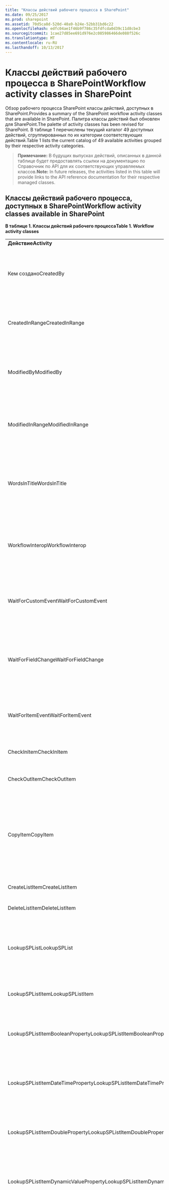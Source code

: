 ```yaml
---
title: "Классы действий рабочего процесса в SharePoint"
ms.date: 09/25/2017
ms.prod: sharepoint
ms.assetid: 70d5ca8d-520d-40a9-b24e-52bb31bd6c22
ms.openlocfilehash: edfc04ae1f46b9f786c35fdfcda0d39c11d8cbe3
ms.sourcegitcommit: 1cae27d85ee691d976e2c085986466de088f526c
ms.translationtype: MT
ms.contentlocale: ru-RU
ms.lasthandoff: 10/13/2017
---
```

# <a name="workflow-activity-classes-in-sharepoint"></a><span data-ttu-id="2214a-102">Классы действий рабочего процесса в SharePoint</span><span class="sxs-lookup"><span data-stu-id="2214a-102">Workflow activity classes in SharePoint</span></span>
<span data-ttu-id="2214a-103">Обзор рабочего процесса SharePoint классы действий, доступных в SharePoint.</span><span class="sxs-lookup"><span data-stu-id="2214a-103">Provides a summary of the SharePoint workflow activity classes that are available in SharePoint.</span></span>
<span data-ttu-id="2214a-104">Палитра классы действий был обновлен для SharePoint.</span><span class="sxs-lookup"><span data-stu-id="2214a-104">The palette of activity classes has been revised for SharePoint.</span></span> <span data-ttu-id="2214a-105">В таблице 1 перечислены текущий каталог 49 доступных действий, сгруппированных по их категории соответствующих действий.</span><span class="sxs-lookup"><span data-stu-id="2214a-105">Table 1 lists the current catalog of 49 available activities grouped by their respective activity categories.</span></span>
  
    
    


> <span data-ttu-id="2214a-106">**Примечание:** В будущих выпусках действий, описанных в данной таблице будет предоставлять ссылки на документацию по Справочник по API для их соответствующих управляемых классов.</span><span class="sxs-lookup"><span data-stu-id="2214a-106">**Note:** In future releases, the activities listed in this table will provide links to the API reference documentation for their respective managed classes.</span></span> 
  
    
    


## <a name="workflow-activity-classes-available-in-sharepoint"></a><span data-ttu-id="2214a-107">Классы действий рабочего процесса, доступных в SharePoint</span><span class="sxs-lookup"><span data-stu-id="2214a-107">Workflow activity classes available in SharePoint</span></span>
<span data-ttu-id="2214a-108"><a name="bk_wfactivityclasses"> </a></span><span class="sxs-lookup"><span data-stu-id="2214a-108"></span></span>


<span data-ttu-id="2214a-109">**В таблице 1. Классы действий рабочего процесса**</span><span class="sxs-lookup"><span data-stu-id="2214a-109">**Table 1. Workflow activity classes**</span></span>

||||
|:-----|:-----|:-----|
|<span data-ttu-id="2214a-110">**Действие**</span><span class="sxs-lookup"><span data-stu-id="2214a-110">**Activity**</span></span> <br/> |<span data-ttu-id="2214a-111">**Категория**</span><span class="sxs-lookup"><span data-stu-id="2214a-111">**Category**</span></span> <br/> |<span data-ttu-id="2214a-112">**Описание**</span><span class="sxs-lookup"><span data-stu-id="2214a-112">**Description**</span></span> <br/> |
|<span data-ttu-id="2214a-113">Кем создано</span><span class="sxs-lookup"><span data-stu-id="2214a-113">CreatedBy</span></span>  <br/> |<span data-ttu-id="2214a-114">Условие</span><span class="sxs-lookup"><span data-stu-id="2214a-114">Condition</span></span>  <br/> |<span data-ttu-id="2214a-115">Возвращает, был ли создан текущий элемент по указанному пользователю.</span><span class="sxs-lookup"><span data-stu-id="2214a-115">Returns whether current item was created by specified user.</span></span>  <br/> |
|<span data-ttu-id="2214a-116">CreatedInRange</span><span class="sxs-lookup"><span data-stu-id="2214a-116">CreatedInRange</span></span>  <br/> |<span data-ttu-id="2214a-117">Условие</span><span class="sxs-lookup"><span data-stu-id="2214a-117">Condition</span></span>  <br/> |<span data-ttu-id="2214a-118">Возвращает, был ли создан текущий элемент в указанный диапазон дат.</span><span class="sxs-lookup"><span data-stu-id="2214a-118">Returns whether current item was created in specified date range.</span></span>  <br/> |
|<span data-ttu-id="2214a-119">ModifiedBy</span><span class="sxs-lookup"><span data-stu-id="2214a-119">ModifiedBy</span></span>  <br/> |<span data-ttu-id="2214a-120">Условие</span><span class="sxs-lookup"><span data-stu-id="2214a-120">Condition</span></span>  <br/> |<span data-ttu-id="2214a-121">Возвращает, является ли текущий элемент был изменен с указанного пользователя.</span><span class="sxs-lookup"><span data-stu-id="2214a-121">Returns whether current item was modified by specified user.</span></span>  <br/> |
|<span data-ttu-id="2214a-122">ModifiedInRange</span><span class="sxs-lookup"><span data-stu-id="2214a-122">ModifiedInRange</span></span>  <br/> |<span data-ttu-id="2214a-123">Условие</span><span class="sxs-lookup"><span data-stu-id="2214a-123">Condition</span></span>  <br/> |<span data-ttu-id="2214a-124">Возвращает, является ли текущий элемент был изменен в указанный диапазон дат.</span><span class="sxs-lookup"><span data-stu-id="2214a-124">Returns whether current item was modified in specified date range.</span></span>  <br/> |
|<span data-ttu-id="2214a-125">WordsInTitle</span><span class="sxs-lookup"><span data-stu-id="2214a-125">WordsInTitle</span></span>  <br/> |<span data-ttu-id="2214a-126">Условие</span><span class="sxs-lookup"><span data-stu-id="2214a-126">Condition</span></span>  <br/> |<span data-ttu-id="2214a-127">Возвращает, присутствуют ли ключевым словам в поле Название текущего элемента.</span><span class="sxs-lookup"><span data-stu-id="2214a-127">Returns whether specified keywords are present in the title of the current item.</span></span>  <br/> |
|<span data-ttu-id="2214a-128">WorkflowInterop</span><span class="sxs-lookup"><span data-stu-id="2214a-128">WorkflowInterop</span></span>  <br/> |<span data-ttu-id="2214a-129">Координация</span><span class="sxs-lookup"><span data-stu-id="2214a-129">Coordination</span></span>  <br/> |<span data-ttu-id="2214a-130">Запуск рабочего процесса SharePoint 2010 (Windows Workflow Foundation 3.5).</span><span class="sxs-lookup"><span data-stu-id="2214a-130">Starts a SharePoint 2010 workflow (Windows Workflow Foundation 3.5).</span></span>  <br/> |
|<span data-ttu-id="2214a-131">WaitForCustomEvent</span><span class="sxs-lookup"><span data-stu-id="2214a-131">WaitForCustomEvent</span></span>  <br/> |<span data-ttu-id="2214a-132">Событие</span><span class="sxs-lookup"><span data-stu-id="2214a-132">Event</span></span>  <br/> |<span data-ttu-id="2214a-133">Ожидание настраиваемого события для отправки рабочем процессе.</span><span class="sxs-lookup"><span data-stu-id="2214a-133">Waits for a custom event to be sent in to the workflow.</span></span>  <br/> |
|<span data-ttu-id="2214a-134">WaitForFieldChange</span><span class="sxs-lookup"><span data-stu-id="2214a-134">WaitForFieldChange</span></span>  <br/> |<span data-ttu-id="2214a-135">Событие</span><span class="sxs-lookup"><span data-stu-id="2214a-135">Event</span></span>  <br/> |<span data-ttu-id="2214a-136">Ожидает в течение указанного поля для изменения на указанное значение на указанный элемент списка.</span><span class="sxs-lookup"><span data-stu-id="2214a-136">Waits for specified field to change to specified value on the specified list item.</span></span>  <br/> |
|<span data-ttu-id="2214a-137">WaitForItemEvent</span><span class="sxs-lookup"><span data-stu-id="2214a-137">WaitForItemEvent</span></span>  <br/> |<span data-ttu-id="2214a-138">Событие</span><span class="sxs-lookup"><span data-stu-id="2214a-138">Event</span></span>  <br/> |<span data-ttu-id="2214a-139">Ожидает указанного события происходить на заданный элемент списка.</span><span class="sxs-lookup"><span data-stu-id="2214a-139">Waits for specified event to happen on specified list item.</span></span>  <br/> |
|<span data-ttu-id="2214a-140">CheckInItem</span><span class="sxs-lookup"><span data-stu-id="2214a-140">CheckInItem</span></span>  <br/> |<span data-ttu-id="2214a-141">Список</span><span class="sxs-lookup"><span data-stu-id="2214a-141">List</span></span>  <br/> |<span data-ttu-id="2214a-142">Возвращает указанный элемент списка.</span><span class="sxs-lookup"><span data-stu-id="2214a-142">Checks in the specified list item.</span></span>  <br/> |
|<span data-ttu-id="2214a-143">CheckOutItem</span><span class="sxs-lookup"><span data-stu-id="2214a-143">CheckOutItem</span></span>  <br/> |<span data-ttu-id="2214a-144">Список</span><span class="sxs-lookup"><span data-stu-id="2214a-144">List</span></span>  <br/> |<span data-ttu-id="2214a-145">Извлекает указанный элемент списка.</span><span class="sxs-lookup"><span data-stu-id="2214a-145">Checks out the specified list item.</span></span>  <br/> |
|<span data-ttu-id="2214a-146">CopyItem</span><span class="sxs-lookup"><span data-stu-id="2214a-146">CopyItem</span></span>  <br/> |<span data-ttu-id="2214a-147">Список</span><span class="sxs-lookup"><span data-stu-id="2214a-147">List</span></span>  <br/> |<span data-ttu-id="2214a-p102">Копирует указанный файл элемента в указанной библиотеке документов. Не применяется к элементам не --список файлов.</span><span class="sxs-lookup"><span data-stu-id="2214a-p102">Copies the specified file item to the specified document library. Does not apply to non-file-list items.</span></span>  <br/> |
|<span data-ttu-id="2214a-150">CreateListItem</span><span class="sxs-lookup"><span data-stu-id="2214a-150">CreateListItem</span></span>  <br/> |<span data-ttu-id="2214a-151">Список</span><span class="sxs-lookup"><span data-stu-id="2214a-151">List</span></span>  <br/> |<span data-ttu-id="2214a-152">Создание элемента списка.</span><span class="sxs-lookup"><span data-stu-id="2214a-152">Creates a list item.</span></span>  <br/> |
|<span data-ttu-id="2214a-153">DeleteListItem</span><span class="sxs-lookup"><span data-stu-id="2214a-153">DeleteListItem</span></span>  <br/> |<span data-ttu-id="2214a-154">Список</span><span class="sxs-lookup"><span data-stu-id="2214a-154">List</span></span>  <br/> |<span data-ttu-id="2214a-155">Удаление элемента списка.</span><span class="sxs-lookup"><span data-stu-id="2214a-155">Deletes a list item.</span></span>  <br/> |
|<span data-ttu-id="2214a-156">LookupSPList</span><span class="sxs-lookup"><span data-stu-id="2214a-156">LookupSPList</span></span>  <br/> |<span data-ttu-id="2214a-157">Список</span><span class="sxs-lookup"><span data-stu-id="2214a-157">List</span></span>  <br/> |<span data-ttu-id="2214a-158">Возвращает сведения о списке, который соответствует идентификатору указанного списка.</span><span class="sxs-lookup"><span data-stu-id="2214a-158">Returns information about the list that corresponds to the specified list ID.</span></span>  <br/> |
|<span data-ttu-id="2214a-159">LookupSPListItem</span><span class="sxs-lookup"><span data-stu-id="2214a-159">LookupSPListItem</span></span>  <br/> |<span data-ttu-id="2214a-160">List</span><span class="sxs-lookup"><span data-stu-id="2214a-160">List</span></span>  <br/> |<span data-ttu-id="2214a-161">Возвращает свойства для указанного элемента.</span><span class="sxs-lookup"><span data-stu-id="2214a-161">Returns properties of the specified list item.</span></span>  <br/> |
|<span data-ttu-id="2214a-162">LookupSPListItemBooleanProperty</span><span class="sxs-lookup"><span data-stu-id="2214a-162">LookupSPListItemBooleanProperty</span></span>  <br/> |<span data-ttu-id="2214a-163">Список</span><span class="sxs-lookup"><span data-stu-id="2214a-163">List</span></span>  <br/> |<span data-ttu-id="2214a-164">Возвращает значение свойства элемента списка, указанного в виде **Boolean**.</span><span class="sxs-lookup"><span data-stu-id="2214a-164">Returns value of specified list item property as **Boolean**.</span></span>  <br/> |
|<span data-ttu-id="2214a-165">LookupSPListItemDateTimeProperty</span><span class="sxs-lookup"><span data-stu-id="2214a-165">LookupSPListItemDateTimeProperty</span></span>  <br/> |<span data-ttu-id="2214a-166">Список</span><span class="sxs-lookup"><span data-stu-id="2214a-166">List</span></span>  <br/> |<span data-ttu-id="2214a-167">Возвращает значение свойства элемента списка, указанного в виде **DateTime**.</span><span class="sxs-lookup"><span data-stu-id="2214a-167">Returns value of specified list item property as **DateTime**.</span></span>  <br/> |
|<span data-ttu-id="2214a-168">LookupSPListItemDoubleProperty</span><span class="sxs-lookup"><span data-stu-id="2214a-168">LookupSPListItemDoubleProperty</span></span>  <br/> |<span data-ttu-id="2214a-169">Список</span><span class="sxs-lookup"><span data-stu-id="2214a-169">List</span></span>  <br/> |<span data-ttu-id="2214a-170">Возвращает значение свойства элемента списка, указанного в виде **Double**.</span><span class="sxs-lookup"><span data-stu-id="2214a-170">Returns value of specified list item property as **Double**.</span></span>  <br/> |
|<span data-ttu-id="2214a-171">LookupSPListItemDynamicValueProperty</span><span class="sxs-lookup"><span data-stu-id="2214a-171">LookupSPListItemDynamicValueProperty</span></span>  <br/> |<span data-ttu-id="2214a-172">Список</span><span class="sxs-lookup"><span data-stu-id="2214a-172">List</span></span>  <br/> |<span data-ttu-id="2214a-173">Возвращает значение свойства элемента списка, указанного в виде **DynamicValue**.</span><span class="sxs-lookup"><span data-stu-id="2214a-173">Returns value of specified list item property as **DynamicValue**.</span></span>  <br/> |
|<span data-ttu-id="2214a-174">LookupSPListItemGuid</span><span class="sxs-lookup"><span data-stu-id="2214a-174">LookupSPListItemGuid</span></span>  <br/> |<span data-ttu-id="2214a-175">Список</span><span class="sxs-lookup"><span data-stu-id="2214a-175">List</span></span>  <br/> |<span data-ttu-id="2214a-176">Возвращает идентификатор GUID свойство первого элемента списка, соответствующий заданным критериям фильтра имя свойства и значение свойства.</span><span class="sxs-lookup"><span data-stu-id="2214a-176">Returns GUID property of the first list item that matches specified filter criteria of property name and property value.</span></span>  <br/> |
|<span data-ttu-id="2214a-177">LookupSPListItemInt32Property</span><span class="sxs-lookup"><span data-stu-id="2214a-177">LookupSPListItemInt32Property</span></span>  <br/> |<span data-ttu-id="2214a-178">Список</span><span class="sxs-lookup"><span data-stu-id="2214a-178">List</span></span>  <br/> |<span data-ttu-id="2214a-179">Возвращает значение свойства элемента списка, указанного в виде **Int32**.</span><span class="sxs-lookup"><span data-stu-id="2214a-179">Returns value of specified list item property as **Int32**.</span></span>  <br/> |
|<span data-ttu-id="2214a-180">LookupSPListItemProperty</span><span class="sxs-lookup"><span data-stu-id="2214a-180">LookupSPListItemProperty</span></span>  <br/> |<span data-ttu-id="2214a-181">Список</span><span class="sxs-lookup"><span data-stu-id="2214a-181">List</span></span>  <br/> |<span data-ttu-id="2214a-182">Возвращает значение свойства элемента списка, указанного в виде **Object**.</span><span class="sxs-lookup"><span data-stu-id="2214a-182">Returns value of specified list item property as **Object**.</span></span>  <br/> |
|<span data-ttu-id="2214a-183">LookupSPListItemStringProperty</span><span class="sxs-lookup"><span data-stu-id="2214a-183">LookupSPListItemStringProperty</span></span>  <br/> |<span data-ttu-id="2214a-184">Список</span><span class="sxs-lookup"><span data-stu-id="2214a-184">List</span></span>  <br/> |<span data-ttu-id="2214a-185">Возвращает значение свойства элемента списка, указанного в виде **String**.</span><span class="sxs-lookup"><span data-stu-id="2214a-185">Returns value of specified list item property as **String**.</span></span>  <br/> |
|<span data-ttu-id="2214a-186">LookupSPListProperty</span><span class="sxs-lookup"><span data-stu-id="2214a-186">LookupSPListProperty</span></span>  <br/> |<span data-ttu-id="2214a-187">Список</span><span class="sxs-lookup"><span data-stu-id="2214a-187">List</span></span>  <br/> |<span data-ttu-id="2214a-188">Возвращает список свойств как **DynamicValue**.</span><span class="sxs-lookup"><span data-stu-id="2214a-188">Returns list properties as **DynamicValue**.</span></span>  <br/> |
|<span data-ttu-id="2214a-189">UndoCheckOutItem</span><span class="sxs-lookup"><span data-stu-id="2214a-189">UndoCheckOutItem</span></span>  <br/> |<span data-ttu-id="2214a-190">Список</span><span class="sxs-lookup"><span data-stu-id="2214a-190">List</span></span>  <br/> |<span data-ttu-id="2214a-191">Отменяет извлечение элемента, указанного списка.</span><span class="sxs-lookup"><span data-stu-id="2214a-191">Undoes checkout of the specified list item.</span></span>  <br/> |
|<span data-ttu-id="2214a-192">UpdateListItem</span><span class="sxs-lookup"><span data-stu-id="2214a-192">UpdateListItem</span></span>  <br/> |<span data-ttu-id="2214a-193">Список</span><span class="sxs-lookup"><span data-stu-id="2214a-193">List</span></span>  <br/> |<span data-ttu-id="2214a-194">Обновление элемента списка.</span><span class="sxs-lookup"><span data-stu-id="2214a-194">Updates a list item.</span></span>  <br/> |
|<span data-ttu-id="2214a-195">CompositeTask</span><span class="sxs-lookup"><span data-stu-id="2214a-195">CompositeTask</span></span>  <br/> |<span data-ttu-id="2214a-196">Задача</span><span class="sxs-lookup"><span data-stu-id="2214a-196">Task</span></span>  <br/> |<span data-ttu-id="2214a-197">Запускает рабочий процесс  назначает нескольких задач несколько пользователей в серии или параллельный, Ожидание завершения, задач и вычисляет результат статистической обработки.</span><span class="sxs-lookup"><span data-stu-id="2214a-197">Runs a task process - assigns multiple tasks to multiple people in series or parallel, waits for tasks to complete, and calculates aggregate outcome.</span></span>  <br/> |
|<span data-ttu-id="2214a-198">SingleTask</span><span class="sxs-lookup"><span data-stu-id="2214a-198">SingleTask</span></span>  <br/> |<span data-ttu-id="2214a-199">Задача</span><span class="sxs-lookup"><span data-stu-id="2214a-199">Task</span></span>  <br/> |<span data-ttu-id="2214a-200">Запускает простого рабочего процесса - назначает одну задачу для одного пользователя или группу, Ожидание завершения задачи.</span><span class="sxs-lookup"><span data-stu-id="2214a-200">Runs a simple task process - assigns a single task to a single person or a group, waits for the task to complete.</span></span>  <br/> |
|<span data-ttu-id="2214a-201">ExpandGroupToUsers</span><span class="sxs-lookup"><span data-stu-id="2214a-201">ExpandGroupToUsers</span></span>  <br/> |<span data-ttu-id="2214a-202">пользователь;</span><span class="sxs-lookup"><span data-stu-id="2214a-202">User</span></span>  <br/> |<span data-ttu-id="2214a-203">Возвращает коллекцию LoginNames пользователей, которые являются членами указанного участника группы SharePoint.</span><span class="sxs-lookup"><span data-stu-id="2214a-203">Returns a collection of LoginNames of users who are members of a specified SharePoint group principal.</span></span>  <br/> |
|<span data-ttu-id="2214a-204">IsValidUser</span><span class="sxs-lookup"><span data-stu-id="2214a-204">IsValidUser</span></span>  <br/> |<span data-ttu-id="2214a-205">пользователь;</span><span class="sxs-lookup"><span data-stu-id="2214a-205">User</span></span>  <br/> |<span data-ttu-id="2214a-206">Проверяет, представляет ли указанный идентификатор участника-пользователя действительный пользователь SharePoint.</span><span class="sxs-lookup"><span data-stu-id="2214a-206">Checks whether specified User Principal ID represents a valid SharePoint user.</span></span>  <br/> |
|<span data-ttu-id="2214a-207">LookupSPGroup</span><span class="sxs-lookup"><span data-stu-id="2214a-207">LookupSPGroup</span></span>  <br/> |<span data-ttu-id="2214a-208">пользователь;</span><span class="sxs-lookup"><span data-stu-id="2214a-208">User</span></span>  <br/> |<span data-ttu-id="2214a-209">Возвращает сведения о группу SP, соответствующий указанным идентификатором субъекта.</span><span class="sxs-lookup"><span data-stu-id="2214a-209">Returns information about an SP group that corresponds to the specified principal id.</span></span>  <br/> |
|<span data-ttu-id="2214a-210">LookupSPGroupMembers</span><span class="sxs-lookup"><span data-stu-id="2214a-210">LookupSPGroupMembers</span></span>  <br/> |<span data-ttu-id="2214a-211">пользователь;</span><span class="sxs-lookup"><span data-stu-id="2214a-211">User</span></span>  <br/> |<span data-ttu-id="2214a-212">Возвращает набор сведений о каждого участника группы.</span><span class="sxs-lookup"><span data-stu-id="2214a-212">Returns collection of information about each member of a group.</span></span>  <br/> |
|<span data-ttu-id="2214a-213">LookupSPPrincipal</span><span class="sxs-lookup"><span data-stu-id="2214a-213">LookupSPPrincipal</span></span>  <br/> |<span data-ttu-id="2214a-214">пользователь;</span><span class="sxs-lookup"><span data-stu-id="2214a-214">User</span></span>  <br/> |<span data-ttu-id="2214a-215">Возвращает сведения о SP участника (участник представляет пользователя или группу в SharePoint, которые можно назначить разрешения).</span><span class="sxs-lookup"><span data-stu-id="2214a-215">Returns information about an SP Principal (Principal represents a user or a group in SharePoint that can be assigned permissions).</span></span>  <br/> |
|<span data-ttu-id="2214a-216">LookupSPPrincipalId</span><span class="sxs-lookup"><span data-stu-id="2214a-216">LookupSPPrincipalId</span></span>  <br/> |<span data-ttu-id="2214a-217">пользователь;</span><span class="sxs-lookup"><span data-stu-id="2214a-217">User</span></span>  <br/> |<span data-ttu-id="2214a-218">Возвращает идентификатор субъекта, соответствующий имени указанного пользователя.</span><span class="sxs-lookup"><span data-stu-id="2214a-218">Returns Principal ID that corresponds to a specified user name.</span></span>  <br/> |
|<span data-ttu-id="2214a-219">LookupSPPrincipalProperty</span><span class="sxs-lookup"><span data-stu-id="2214a-219">LookupSPPrincipalProperty</span></span>  <br/> |<span data-ttu-id="2214a-220">пользователь;</span><span class="sxs-lookup"><span data-stu-id="2214a-220">User</span></span>  <br/> |<span data-ttu-id="2214a-221">Возвращает значение указанного свойства для указанного пакета обновления субъекта.</span><span class="sxs-lookup"><span data-stu-id="2214a-221">Returns value of a specified property of a specified SP Principal.</span></span>  <br/> |
|<span data-ttu-id="2214a-222">LookupSPUser</span><span class="sxs-lookup"><span data-stu-id="2214a-222">LookupSPUser</span></span>  <br/> |<span data-ttu-id="2214a-223">пользователь;</span><span class="sxs-lookup"><span data-stu-id="2214a-223">User</span></span>  <br/> |<span data-ttu-id="2214a-224">Возвращает сведения о пользователе, соответствующий указанным идентификатором участника.</span><span class="sxs-lookup"><span data-stu-id="2214a-224">Returns information about a user that corresponds to the specified principal ID.</span></span>  <br/> |
|<span data-ttu-id="2214a-225">LookupSPUserProperty</span><span class="sxs-lookup"><span data-stu-id="2214a-225">LookupSPUserProperty</span></span>  <br/> |<span data-ttu-id="2214a-226">пользователь;</span><span class="sxs-lookup"><span data-stu-id="2214a-226">User</span></span>  <br/> |<span data-ttu-id="2214a-227">Возвращает значение указанного свойства пользователя, который соответствует для указанного участника (SP2).</span><span class="sxs-lookup"><span data-stu-id="2214a-227">Returns value of a specified property of the user that corresponds to specified SP Principal.</span></span>  <br/> |
|<span data-ttu-id="2214a-228">Электронная почта</span><span class="sxs-lookup"><span data-stu-id="2214a-228">Email</span></span>  <br/> |<span data-ttu-id="2214a-229">Служебная программа</span><span class="sxs-lookup"><span data-stu-id="2214a-229">Utility</span></span>  <br/> |<span data-ttu-id="2214a-230">Отправляет сообщения электронной почты для пользователей сайта SharePoint.</span><span class="sxs-lookup"><span data-stu-id="2214a-230">Sends an email message to SharePoint site users.</span></span>  <br/> |
|<span data-ttu-id="2214a-231">GetCurrentItemGuid</span><span class="sxs-lookup"><span data-stu-id="2214a-231">GetCurrentItemGuid</span></span>  <br/> |<span data-ttu-id="2214a-232">Служебная программа</span><span class="sxs-lookup"><span data-stu-id="2214a-232">Utility</span></span>  <br/> |<span data-ttu-id="2214a-233">Возвращает идентификатор GUID свойства элемента списка SharePoint, на котором выполняется экземпляр рабочего процесса.</span><span class="sxs-lookup"><span data-stu-id="2214a-233">Returns GUID property of SharePoint List Item on which the workflow instance is running.</span></span>  <br/> |
|<span data-ttu-id="2214a-234">GetCurrentListId</span><span class="sxs-lookup"><span data-stu-id="2214a-234">GetCurrentListId</span></span>  <br/> |<span data-ttu-id="2214a-235">Служебная программа</span><span class="sxs-lookup"><span data-stu-id="2214a-235">Utility</span></span>  <br/> |<span data-ttu-id="2214a-236">Возвращает свойство ID из списка SharePoint, на котором выполняется экземпляр рабочего процесса.</span><span class="sxs-lookup"><span data-stu-id="2214a-236">Returns ID property of SharePoint list on which the workflow instance is running.</span></span>  <br/> |
|<span data-ttu-id="2214a-237">GetHistoryListId</span><span class="sxs-lookup"><span data-stu-id="2214a-237">GetHistoryListId</span></span>  <br/> |<span data-ttu-id="2214a-238">Служебная программа</span><span class="sxs-lookup"><span data-stu-id="2214a-238">Utility</span></span>  <br/> |<span data-ttu-id="2214a-239">Возвращает идентификатор список журналов экземпляр рабочего процесса, если указанный список журналов для связи рабочего процесса.</span><span class="sxs-lookup"><span data-stu-id="2214a-239">Returns ID of the history list of a workflow instance, if a history list is specified for the workflow association.</span></span>  <br/> |
|<span data-ttu-id="2214a-240">GetTaskListId</span><span class="sxs-lookup"><span data-stu-id="2214a-240">GetTaskListId</span></span>  <br/> |<span data-ttu-id="2214a-241">Служебная программа</span><span class="sxs-lookup"><span data-stu-id="2214a-241">Utility</span></span>  <br/> |<span data-ttu-id="2214a-242">Возвращает идентификатор экземпляра рабочего процесса в список задач, если указанный список журналов для связи рабочего процесса.</span><span class="sxs-lookup"><span data-stu-id="2214a-242">Returns ID of the task list of a workflow instance, if a history list is specified for the workflow association.</span></span>  <br/> |
|<span data-ttu-id="2214a-243">LookupWorkflowContextProperty</span><span class="sxs-lookup"><span data-stu-id="2214a-243">LookupWorkflowContextProperty</span></span>  <br/> |<span data-ttu-id="2214a-244">Служебная программа</span><span class="sxs-lookup"><span data-stu-id="2214a-244">Utility</span></span>  <br/> |<span data-ttu-id="2214a-245">Возвращает значение свойства контекста указанного рабочего процесса.</span><span class="sxs-lookup"><span data-stu-id="2214a-245">Returns value of specified workflow context property.</span></span>  <br/> |
|<span data-ttu-id="2214a-246">SetField</span><span class="sxs-lookup"><span data-stu-id="2214a-246">SetField</span></span>  <br/> |<span data-ttu-id="2214a-247">Служебная программа</span><span class="sxs-lookup"><span data-stu-id="2214a-247">Utility</span></span>  <br/> |<span data-ttu-id="2214a-248">Задает поля для текущего элемента.</span><span class="sxs-lookup"><span data-stu-id="2214a-248">Sets a field on current item.</span></span>  <br/> |
|<span data-ttu-id="2214a-249">SetWorkflowStatus</span><span class="sxs-lookup"><span data-stu-id="2214a-249">SetWorkflowStatus</span></span>  <br/> |<span data-ttu-id="2214a-250">Служебная программа</span><span class="sxs-lookup"><span data-stu-id="2214a-250">Utility</span></span>  <br/> |<span data-ttu-id="2214a-p103">Устанавливает заданный текст как состояние на указанном поле текущего элемента списка. Разрешает рабочего процесса, чтобы задать значение поля все строки из элемента списка как «состояние рабочего процесса».</span><span class="sxs-lookup"><span data-stu-id="2214a-p103">Sets specified text as status on specified field on current list item. Allows the workflow to set the value of any string field of a list item as "workflow status."</span></span>  <br/> |
|<span data-ttu-id="2214a-253">TranslateDocument</span><span class="sxs-lookup"><span data-stu-id="2214a-253">TranslateDocument</span></span>  <br/> |<span data-ttu-id="2214a-254">Служебная программа</span><span class="sxs-lookup"><span data-stu-id="2214a-254">Utility</span></span>  <br/> |<span data-ttu-id="2214a-255">Создает копию преобразуемого указанный документ в библиотеке указанный документ, с помощью службы перевода SharePoint.</span><span class="sxs-lookup"><span data-stu-id="2214a-255">Creates a translated copy of specified document in a specified document library using SharePoint Translation Services.</span></span>  <br/> |
|<span data-ttu-id="2214a-256">WebUri</span><span class="sxs-lookup"><span data-stu-id="2214a-256">WebUri</span></span>  <br/> |<span data-ttu-id="2214a-257">Служебная программа</span><span class="sxs-lookup"><span data-stu-id="2214a-257">Utility</span></span>  <br/> |<span data-ttu-id="2214a-258">Возвращает абсолютный универсальный код Ресурса (SP2) для веб-сайта, содержащий рабочего процесса.</span><span class="sxs-lookup"><span data-stu-id="2214a-258">Returns absolute URI of the SP web that contains the workflow.</span></span>  <br/> |
|<span data-ttu-id="2214a-259">WriteToHistory</span><span class="sxs-lookup"><span data-stu-id="2214a-259">WriteToHistory</span></span>  <br/> |<span data-ttu-id="2214a-260">Служебная программа</span><span class="sxs-lookup"><span data-stu-id="2214a-260">Utility</span></span>  <br/> |<span data-ttu-id="2214a-261">Число операций записи указанный комментарий в журнал.</span><span class="sxs-lookup"><span data-stu-id="2214a-261">Writes specified comment to history list.</span></span>  <br/> |
   

## <a name="additional-resources"></a><span data-ttu-id="2214a-262">Дополнительные ресурсы</span><span class="sxs-lookup"><span data-stu-id="2214a-262">Additional resources</span></span>
<span data-ttu-id="2214a-263"><a name="bkm_addlresource"> </a></span><span class="sxs-lookup"><span data-stu-id="2214a-263"></span></span>


-  [<span data-ttu-id="2214a-264">Справочник по действий рабочих процессов для SharePoint</span><span class="sxs-lookup"><span data-stu-id="2214a-264">Workflow actions and activities reference for SharePoint</span></span>](workflow-actions-and-activities-reference-for-sharepoint.md)
    
  
-  [<span data-ttu-id="2214a-265">Разработка рабочих процессов в SharePoint с помощью Visual Studio</span><span class="sxs-lookup"><span data-stu-id="2214a-265">Develop SharePoint workflows using Visual Studio</span></span>](develop-sharepoint-workflows-using-visual-studio.md)
    
  
-  [<span data-ttu-id="2214a-266">Установка и настройка диспетчера рабочих процессов SharePoint</span><span class="sxs-lookup"><span data-stu-id="2214a-266">Set up and configure SharePoint Workflow Manager</span></span>](set-up-and-configure-sharepoint-workflow-manager.md)
    
  

